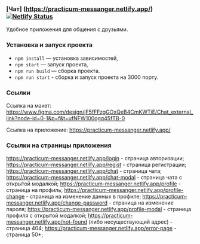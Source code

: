 ### [Чат] (https://practicum-messanger.netlify.app/) [![Netlify Status](https://api.netlify.com/api/v1/badges/be47fc41-1a75-418c-b052-33daa3676c3d/deploy-status)](https://app.netlify.com/sites/practicum-messanger/deploys)

Удобное приложения для общения с друзьями.

### Установка и запуск проекта 

- `npm install` — установка зависимостей,
- `npm start` — запуск проекта,
- `npm run build` — сборка проекта.
- `npm run start` - сборка и запуск проекта на 3000 порту. 

### Cсылки

Ссылка на макет: https://www.figma.com/design/jF5fFFzgGOxQeB4CmKWTiE/Chat_external_link?node-id=0-1&p=f&t=ufNFW100ogq45fTB-0

Ссылка на приложение: https://practicum-messanger.netlify.app/

### Ссылки на страницы приложения

https://practicum-messanger.netlify.app/login - страница авторизации;
https://practicum-messanger.netlify.app/regist - страница регистрации;
https://practicum-messanger.netlify.app/chat - cтраница чата;
https://practicum-messanger.netlify.app/chat-modal - страница чата с открытой модалкой;
https://practicum-messanger.netlify.app/profile - страница на профиль;
https://practicum-messanger.netlify.app/profile-change - страница на изменение данных в профиле;
https://practicum-messanger.netlify.app/change-password - страница на изменение пароля;
https://practicum-messanger.netlify.app/profile-modal - страница профиля с открытой модалкой;
https://practicum-messanger.netlify.app/not-found (либо несуществующий адрес) - страница 404;
https://practicum-messanger.netlify.app/error-page - страница 50*;